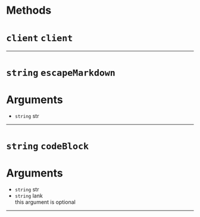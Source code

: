 # Methods
# `client` `client`


---
# `string` `escapeMarkdown`

# Arguments
* `string` str  

---
# `string` `codeBlock`

# Arguments
* `string` str  
* `string` lank  
this argument is optional  

---

